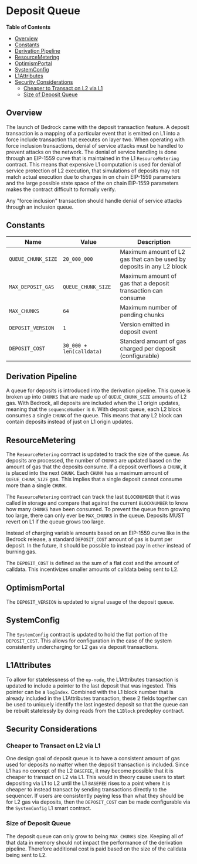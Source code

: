 # Deposit Queue

<!-- START doctoc generated TOC please keep comment here to allow auto update -->
<!-- DON'T EDIT THIS SECTION, INSTEAD RE-RUN doctoc TO UPDATE -->
**Table of Contents**

- [Overview](#overview)
- [Constants](#constants)
- [Derivation Pipeline](#derivation-pipeline)
- [ResourceMetering](#resourcemetering)
- [OptimismPortal](#optimismportal)
- [SystemConfig](#systemconfig)
- [L1Attributes](#l1attributes)
- [Security Considerations](#security-considerations)
  - [Cheaper to Transact on L2 via L1](#cheaper-to-transact-on-l2-via-l1)
  - [Size of Deposit Queue](#size-of-deposit-queue)

<!-- END doctoc generated TOC please keep comment here to allow auto update -->

## Overview

The launch of Bedrock came with the deposit transaction feature. A deposit
transaction is a mapping of a particular event that is emitted on L1 into a
force include transaction that executes on layer two. When operating with
force inclusion transactions, denial of service attacks must be handled to
prevent attacks on the network. The denial of service handling is done through
an EIP-1559 curve that is maintained in the L1 `ResourceMetering` contract.
This means that expensive L1 computation is used for denial of service protection
of L2 execution, that simulations of deposits may not match actual execution due
to changes in on chain EIP-1559 parameters and the large possible state space
of the on chain EIP-1559 parameters makes the contract difficult to formally
verify.

Any "force inclusion" transaction should handle denial of service attacks
through an inclusion queue.

## Constants

| Name | Value | Description |
|----------|----------|------|
| `QUEUE_CHUNK_SIZE` | `20_000_000` | Maximum amount of L2 gas that can be used by deposits in any L2 block |
| `MAX_DEPOSIT_GAS` | `QUEUE_CHUNK_SIZE` | Maximum amount of gas that a deposit transaction can consume |
| `MAX_CHUNKS` | `64` | Maximum number of pending chunks |
| `DEPOSIT_VERSION` | `1` | Version emitted in deposit event |
| `DEPOSIT_COST` | `30_000 + len(calldata)` | Standard amount of gas charged per deposit (configurable) |

## Derivation Pipeline

A queue for deposits is introduced into the derivation pipeline. This queue is broken up into `CHUNKS` that are
made up of `QUEUE_CHUNK_SIZE` amounts of L2 gas. With Bedrock, all deposits are included when the L1 origin updates,
meaning that the `sequenceNumber` is `0`. With deposit queue, each L2 block consumes a single `CHUNK` of the queue.
This means that any L2 block can contain deposits instead of just on L1 origin updates.

## ResourceMetering

The `ResourceMetering` contract is updated to track the size of the queue. As deposits are processed, the number
of `CHUNKS` are updated based on the amount of gas that the deposits consume. If a deposit overflows a `CHUNK`,
it is placed into the next `CHUNK`. Each `CHUNK` has a maximum amount of `QUEUE_CHUNK_SIZE` gas. This implies
that a single deposit cannot consume more than a single `CHUNK`.

The `ResourceMetering` contract can track the last `BLOCKNUMBER` that it was called in storage and compare that
against the current `BLOCKNUMBER` to know how many `CHUNKS` have been consumed. To prevent the queue from growing
too large, there can only ever be `MAX_CHUNKS` in the queue. Deposits MUST revert on L1 if the queue grows too large.

Instead of charging variable amounts based on an EIP-1559 curve like in the Bedrock release, a standard
`DEPOSIT_COST` amount of gas is burnt per deposit. In the future, it should be possible to instead pay
in `ether` instead of burning gas.

The `DEPOSIT_COST` is defined as the sum of a flat cost and the amount of calldata. This incentivizes smaller
amounts of calldata being sent to L2.

## OptimismPortal

The `DEPOSIT_VERSION` is updated to signal usage of the deposit queue.

## SystemConfig

The `SystemConfig` contract is updated to hold the flat portion of the `DEPOSIT_COST`. This allows for
configuration in the case of the system consistently undercharging for L2 gas via deposit transactions.

## L1Attributes

To allow for statelessness of the `op-node`, the L1Attributes transaction is updated to include a pointer
to the last deposit that was ingested. This pointer can be a `logIndex`. Combined with the L1 block number
that is already included in the L1Attributes transaction, these 2 fields together can be used to uniquely
identify the last ingested deposit so that the queue can be rebuilt statelessly by doing reads from the
`L1Block` predeploy contract.

## Security Considerations

### Cheaper to Transact on L2 via L1

One design goal of deposit queue is to have a consistent amount of gas used for deposits no matter when the
deposit transaction is included. Since L1 has no concept of the L2 `BASEFEE`, it may become possible that
it is cheaper to transact on L2 via L1. This would in theory cause users to start depositing via L1 to L2
until the L1 `BASEFEE` rises to a point where it is cheaper to instead transact by sending transactions
directly to the sequencer. If users are consistently paying less than what they should be for L2 gas via
deposits, then the `DEPOSIT_COST` can be made configurable via the `SystemConfig` L1 smart contract.

### Size of Deposit Queue

The deposit queue can only grow to being `MAX_CHUNKS` size. Keeping all of that data in memory should not
impact the performance of the derivation pipeline. Therefore additional cost is paid based on the size of
the calldata being sent to L2.

